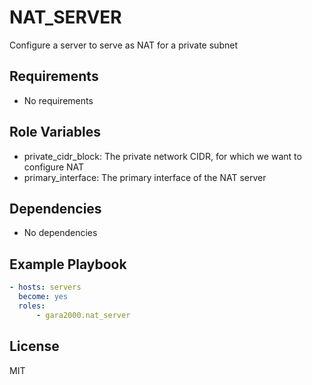 NAT_SERVER
=========

Configure a server to serve as NAT for a private subnet

Requirements
------------

- No requirements

Role Variables
--------------

- private_cidr_block: The private network CIDR, for which we want to configure NAT
- primary_interface: The primary interface of the NAT server

Dependencies
------------

- No dependencies

Example Playbook
----------------

```yaml
- hosts: servers
  become: yes
  roles:
      - gara2000.nat_server
```

License
-------

MIT
